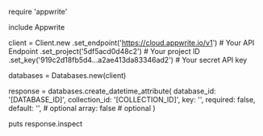 require 'appwrite'

include Appwrite

client = Client.new
    .set_endpoint('https://cloud.appwrite.io/v1') # Your API Endpoint
    .set_project('5df5acd0d48c2') # Your project ID
    .set_key('919c2d18fb5d4...a2ae413da83346ad2') # Your secret API key

databases = Databases.new(client)

response = databases.create_datetime_attribute(
    database_id: '[DATABASE_ID]',
    collection_id: '[COLLECTION_ID]',
    key: '',
    required: false,
    default: '', # optional
    array: false # optional
)

puts response.inspect
